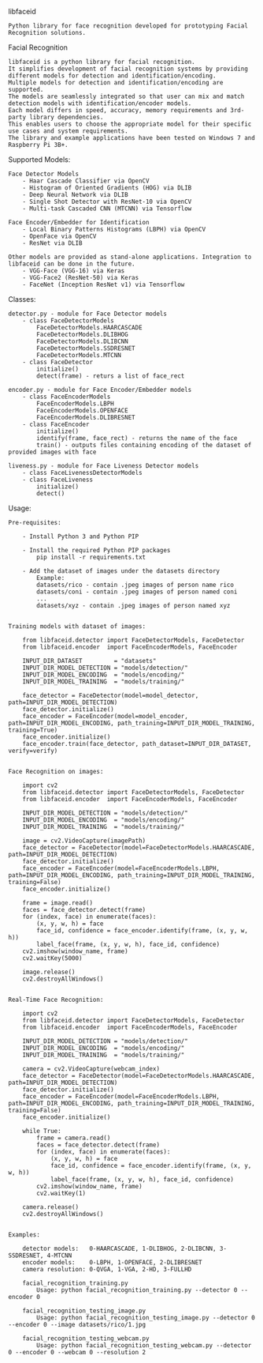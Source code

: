 libfaceid

    Python library for face recognition developed for prototyping Facial Recognition solutions.


Facial Recognition

    libfaceid is a python library for facial recognition.
    It simplifies development of facial recognition systems by providing different models for detection and identification/encoding.
    Multiple models for detection and identification/encoding are supported.
    The models are seamlessly integrated so that user can mix and match detection models with identification/encoder models.
    Each model differs in speed, accuracy, memory requirements and 3rd-party library dependencies.
    This enables users to choose the appropriate model for their specific use cases and system requirements.
    The library and example applications have been tested on Windows 7 and Raspberry Pi 3B+.


Supported Models:

    Face Detector Models
        - Haar Cascade Classifier via OpenCV
        - Histogram of Oriented Gradients (HOG) via DLIB
        - Deep Neural Network via DLIB
        - Single Shot Detector with ResNet-10 via OpenCV
        - Multi-task Cascaded CNN (MTCNN) via Tensorflow

    Face Encoder/Embedder for Identification
        - Local Binary Patterns Histograms (LBPH) via OpenCV
        - OpenFace via OpenCV
        - ResNet via DLIB

    Other models are provided as stand-alone applications. Integration to libfaceid can be done in the future.
        - VGG-Face (VGG-16) via Keras
        - VGG-Face2 (ResNet-50) via Keras
        - FaceNet (Inception ResNet v1) via Tensorflow


Classes:

    detector.py - module for Face Detector models
        - class FaceDetectorModels
            FaceDetectorModels.HAARCASCADE
            FaceDetectorModels.DLIBHOG
            FaceDetectorModels.DLIBCNN
            FaceDetectorModels.SSDRESNET
            FaceDetectorModels.MTCNN
        - class FaceDetector
            initialize()
            detect(frame) - returs a list of face_rect

    encoder.py - module for Face Encoder/Embedder models
        - class FaceEncoderModels
            FaceEncoderModels.LBPH
            FaceEncoderModels.OPENFACE
            FaceEncoderModels.DLIBRESNET
        - class FaceEncoder
            initialize()
            identify(frame, face_rect) - returns the name of the face
            train() - outputs files containing encoding of the dataset of provided images with face

    liveness.py - module for Face Liveness Detector models
        - class FaceLivenessDetectorModels
        - class FaceLiveness
            initialize()
            detect()


Usage:

    Pre-requisites:

        - Install Python 3 and Python PIP

        - Install the required Python PIP packages 
            pip install -r requirements.txt

        - Add the dataset of images under the datasets directory
            Example:
            datasets/rico - contain .jpeg images of person name rico
            datasets/coni - contain .jpeg images of person named coni 
            ...
            datasets/xyz - contain .jpeg images of person named xyz 


    Training models with dataset of images:

        from libfaceid.detector import FaceDetectorModels, FaceDetector
        from libfaceid.encoder  import FaceEncoderModels, FaceEncoder

        INPUT_DIR_DATASET         = "datasets"
        INPUT_DIR_MODEL_DETECTION = "models/detection/"
        INPUT_DIR_MODEL_ENCODING  = "models/encoding/"
        INPUT_DIR_MODEL_TRAINING  = "models/training/"

        face_detector = FaceDetector(model=model_detector, path=INPUT_DIR_MODEL_DETECTION)
        face_detector.initialize()
        face_encoder = FaceEncoder(model=model_encoder, path=INPUT_DIR_MODEL_ENCODING, path_training=INPUT_DIR_MODEL_TRAINING, training=True)
        face_encoder.initialize()
        face_encoder.train(face_detector, path_dataset=INPUT_DIR_DATASET, verify=verify)


    Face Recognition on images:

        import cv2
        from libfaceid.detector import FaceDetectorModels, FaceDetector
        from libfaceid.encoder  import FaceEncoderModels, FaceEncoder

        INPUT_DIR_MODEL_DETECTION = "models/detection/"
        INPUT_DIR_MODEL_ENCODING  = "models/encoding/"
        INPUT_DIR_MODEL_TRAINING  = "models/training/"

        image = cv2.VideoCapture(imagePath)
        face_detector = FaceDetector(model=FaceDetectorModels.HAARCASCADE, path=INPUT_DIR_MODEL_DETECTION)
        face_detector.initialize()
        face_encoder = FaceEncoder(model=FaceEncoderModels.LBPH, path=INPUT_DIR_MODEL_ENCODING, path_training=INPUT_DIR_MODEL_TRAINING, training=False)
        face_encoder.initialize()

        frame = image.read()
        faces = face_detector.detect(frame)
        for (index, face) in enumerate(faces):
            (x, y, w, h) = face
            face_id, confidence = face_encoder.identify(frame, (x, y, w, h))
            label_face(frame, (x, y, w, h), face_id, confidence)
        cv2.imshow(window_name, frame)
        cv2.waitKey(5000)

        image.release()
        cv2.destroyAllWindows()


    Real-Time Face Recognition:

        import cv2
        from libfaceid.detector import FaceDetectorModels, FaceDetector
        from libfaceid.encoder  import FaceEncoderModels, FaceEncoder

        INPUT_DIR_MODEL_DETECTION = "models/detection/"
        INPUT_DIR_MODEL_ENCODING  = "models/encoding/"
        INPUT_DIR_MODEL_TRAINING  = "models/training/"

        camera = cv2.VideoCapture(webcam_index)
        face_detector = FaceDetector(model=FaceDetectorModels.HAARCASCADE, path=INPUT_DIR_MODEL_DETECTION)
        face_detector.initialize()
        face_encoder = FaceEncoder(model=FaceEncoderModels.LBPH, path=INPUT_DIR_MODEL_ENCODING, path_training=INPUT_DIR_MODEL_TRAINING, training=False)
        face_encoder.initialize()

        while True:
            frame = camera.read()
            faces = face_detector.detect(frame)
            for (index, face) in enumerate(faces):
                (x, y, w, h) = face
                face_id, confidence = face_encoder.identify(frame, (x, y, w, h))
                label_face(frame, (x, y, w, h), face_id, confidence)
            cv2.imshow(window_name, frame)
            cv2.waitKey(1)

        camera.release()
        cv2.destroyAllWindows()


    Examples:

        detector models:   0-HAARCASCADE, 1-DLIBHOG, 2-DLIBCNN, 3-SSDRESNET, 4-MTCNN
        encoder models:    0-LBPH, 1-OPENFACE, 2-DLIBRESNET
        camera resolution: 0-QVGA, 1-VGA, 2-HD, 3-FULLHD

        facial_recognition_training.py
            Usage: python facial_recognition_training.py --detector 0 --encoder 0

        facial_recognition_testing_image.py
            Usage: python facial_recognition_testing_image.py --detector 0 --encoder 0 --image datasets/rico/1.jpg

        facial_recognition_testing_webcam.py
            Usage: python facial_recognition_testing_webcam.py --detector 0 --encoder 0 --webcam 0 --resolution 2

